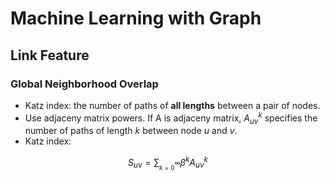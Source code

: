 # Machine Learning with Graph


## Link Feature

### Global Neighborhood Overlap

* Katz index: the number of paths of **all lengths** between a pair of nodes.
* Use adjaceny matrix powers. If A is adjaceny matrix, $A^k_{uv}$ specifies the number of paths of length $k$ between node $u$ and $v$.
* Katz index:

$$S_{uv} = \sum_^{\infty}_{k=0} \beta^{k} A^k_{uv}$$
